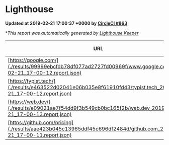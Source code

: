 
# Lighthouse

**Updated at 2019-02-21 17:00:37 +0000 by [CircleCI #863](https://circleci.com/gh/ItinerisLtd/lighthouse-keeper-example/863)**

**This report was automatically generated by [Lighthouse Keeper](https://github.com/itinerisltd/lighthouse-keeper)*

| URL | Performance | Accessibility | Best Practices | SEO | PWA | Updated At |
| --- | --- | --- | --- | --- | --- | --- |
| [https://google.com/](./results/99999ebcfdb78df077ad2727fd00969f/www.google.com_2019-02-21_17-00-12.report.json) | 0.95 | 0.71 | 0.93 | 0.8 | 0.58 | 2019-02-21T17:00:12.335Z |
| [https://typist.tech/](./results/e463522d02041e06b035e8f61910fd43/typist.tech_2019-02-21_17-00-12.report.json) | 1 |  |  |  |  | 2019-02-21T17:00:12.531Z |
| [https://web.dev/](./results/e09021ae7f54dd9f3b549cb0bc165f2b/web.dev_2019-02-21_17-00-13.report.json) | 0.87 | 0.93 | 1 | 0.91 | 1 | 2019-02-21T17:00:13.188Z |
| [https://github.com/pricing](./results/aae423b045c13965ddf45c696df2484d/github.com_2019-02-21_17-00-11.report.json) | 0.7 | 0.89 | 0.93 | 0.9 | 0.58 | 2019-02-21T17:00:11.557Z |
